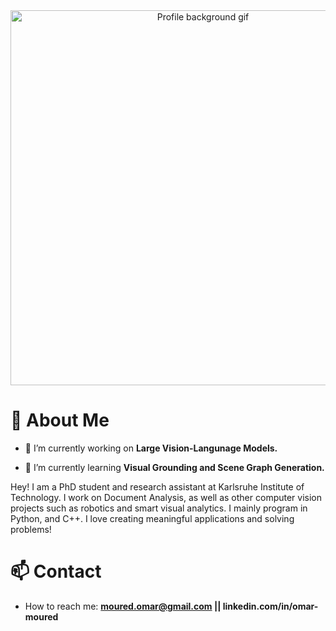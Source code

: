 <div align="center">
  <a href="https://linkedin.com/in/omar-moured/">
    <img src="https://raw.githubusercontent.com/moured/moured/master/github_profile_background.gif?v=2" alt="Profile background gif" width="600">
  </a>
</div>


# 💫 About Me

- 🔭 I’m currently working on **Large Vision-Langunage Models.**

- 🌱 I’m currently learning **Visual Grounding and Scene Graph Generation.**

Hey! I am a PhD student and research assistant at Karlsruhe Institute of Technology. I work on Document Analysis, as well as other computer vision projects such as robotics and smart visual analytics. I mainly program in Python, and C++. I love creating meaningful applications and solving problems!

# 📫 Contact

-  How to reach me: **moured.omar@gmail.com || linkedin.com/in/omar-moured**

<!--
**moured/moured** is a ✨ _special_ ✨ repository because its `README.md` (this file) appears on your GitHub profile.

Here are some ideas to get you started:

- 🔭 I’m currently working on ...
- 🌱 I’m currently learning ...
- 👯 I’m looking to collaborate on ...
- 🤔 I’m looking for help with ...
- 💬 Ask me about ...
- 📫 How to reach me: ...
- 😄 Pronouns: ...
- ⚡ Fun fact: ...
-->
